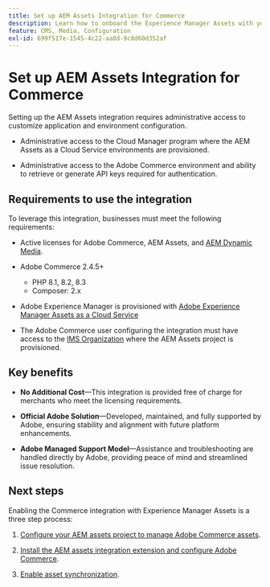 ```yaml
---
title: Set up AEM Assets Integration for Commerce
description: Learn how to onboard the Experience Manager Assets with your [!DNL Commerce] instance to access to countless media assets for use in your store.
feature: CMS, Media, Configuration
exl-id: 699f517e-1545-4c22-aa8d-9c8d60d352af
---
```

# Set up AEM Assets Integration for Commerce

Setting up the AEM Assets integration requires administrative access to customize application and environment configuration.

- Administrative access to the Cloud Manager program where the AEM Assets as a Cloud Service environments are provisioned.

- Administrative access to the Adobe Commerce environment and ability to retrieve or generate API keys required for authentication.

## Requirements to use the integration

To leverage this integration, businesses must meet the following requirements:

- Active licenses for Adobe Commerce, AEM Assets, and [AEM Dynamic Media](https://experienceleague.adobe.com/en/docs/experience-manager-65/content/assets/dynamic/administering-dynamic-media).

- Adobe Commerce 2.4.5+

  - PHP 8.1, 8.2, 8.3
  - Composer: 2.x

- Adobe Experience Manager is provisioned with [Adobe Experience Manager Assets as a Cloud Service](https://experienceleague.adobe.com/en/docs/experience-manager-cloud-service/content/assets/overview)

- The Adobe Commerce user configuring the integration must have access to the [IMS Organization](https://experienceleague.adobe.com/en/docs/core-services/interface/administration/organizations#concept_EA8AEE5B02CF46ACBDAD6A8508646255) where the AEM Assets project is provisioned.

## Key benefits

- **No Additional Cost**—This integration is provided free of charge for merchants who meet the licensing requirements.

- **Official Adobe Solution**—Developed, maintained, and fully supported by Adobe, ensuring stability and alignment with future platform enhancements.

- **Adobe Managed Support Model**—Assistance and troubleshooting are handled directly by Adobe, providing peace of mind and streamlined issue resolution.

## Next steps

Enabling the Commerce integration with Experience Manager Assets is a three step process:

1. [Configure your AEM assets project to manage Adobe Commerce assets](aem-assets-configure-aem.md).

1. [Install the AEM assets integration extension and configure Adobe Commerce](aem-assets-configure-aem.md).

1. [Enable asset synchronization](aem-assets-setup-synchronization.md).
